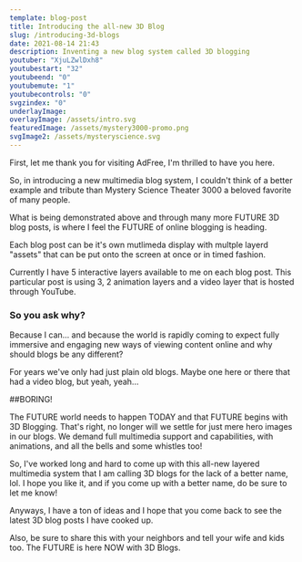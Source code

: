 ```yaml
---
template: blog-post
title: Introducing the all-new 3D Blog
slug: /introducing-3d-blogs
date: 2021-08-14 21:43
description: Inventing a new blog system called 3D blogging
youtuber: "XjuLZwlDxh8"
youtubestart: "32"
youtubeend: "0"
youtubemute: "1"
youtubecontrols: "0"
svgzindex: "0"
underlayImage: 
overlayImage: /assets/intro.svg
featuredImage: /assets/mystery3000-promo.png
svgImage2: /assets/mysteryscience.svg
---
```

First, let me thank you for visiting AdFree, I'm thrilled to have you here. 

So, in introducing a new multimedia blog system, I couldn't think of a better example and tribute than Mystery Science Theater 3000 a beloved favorite of many people. 

What is being demonstrated above and through many more FUTURE 3D blog posts, is where I feel the FUTURE of online blogging is heading. 

Each blog post can be it's own mutlimeda display with multple layerd "assets" that can be put onto the screen at once or in timed fashion. 

Currently I have 5 interactive layers available to me on each blog post. This particular post is using 3, 2 animation layers and a video layer that is hosted through YouTube. 

### So you ask why?

Because I can... and because the world is rapidly coming to expect fully immersive and engaging new ways of viewing content online and why should blogs be any different?

For years we've only had just plain old blogs. Maybe one here or there that had a video blog, but yeah, yeah... 

##BORING!

The FUTURE world needs to happen TODAY and that FUTURE begins with 3D Blogging. That's right, no longer will we settle for just mere hero images in our blogs. We demand full multimedia support and capabilities, with animations, and all the bells and some whistles too!

So, I've worked long and hard to come up with this all-new layered multimedia system that I am calling 3D blogs for the lack of a better name, lol. I hope you like it, and if you come up with a better name, do be sure to let me know!

Anyways, I have a ton of ideas and I hope that you come back to see the latest 3D blog posts I have cooked up. 

Also, be sure to share this with your neighbors and tell your wife and kids too. The FUTURE is here NOW with 3D Blogs.
 


<!--

iHxmNzMfDj4 **

NfEdtor4cis

/assets/randpaul-sucks.svg
/assets/default-og-image.jpg
/assets/cuomotouchy-story.jpg
 const Url = <iframe title="AdFree YouTube" id="youtube" className="video" width="100%" height="350" frameBorder="0" playsInline src="https://www.youtube.com/embed/" + frontmatter.youtuber + "?controls=" + frontmatter.youtubecontrols + "&amp;showinfo=0&amp;rel=0&amp;autoplay=1&amp;start=" + frontmatter.youtubestart + "&amp;end=" + frontmatter.youtubeend + "&amp;loop=1&amp;mute=" + frontmatter.youtubemute + "&amp;playsinline=1&amp;playlist=" + frontmatter.youtuber + "/>" ? frontmatter.featuredImage2.relativePath : "" -->